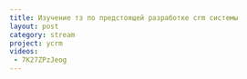```yaml
---
title: Изучение тз по предстоящей разработке crm системы
layout: post
category: stream
project: ycrm
videos:
 - 7K27ZPzJeog
---
```


